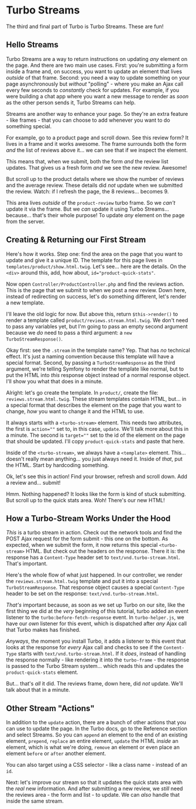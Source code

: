 # Turbo Streams

The third and final part of Turbo is Turbo Streams. These are fun!

## Hello Streams

Turbo Streams are a way to return instructions on updating *any* element on the page.
And there are two main use cases. First: you're submitting a form inside a frame
and, on success, you want to update an element that lives *outside* of that frame.
Second: you need a way to update something on your page asynchronously but *without*
"polling" - where you make an Ajax call every few seconds to *constantly* check
for updates. For example, if you were building a chat app where you want a new
message to render as *soon* as the other person sends it, Turbo Streams can help.

Streams are another way to enhance your page. So they're an extra feature - like
frames - that you can choose to add whenever you want to do something special.

For example, go to a product page and scroll down. See this review form? It lives
in a frame and it works awesome. The frame surrounds both the form *and* the
list of reviews above it... we can see that if we inspect the element.

This means that, when we submit, both the form *and* the review list updates. That
gives us a fresh form *and* we see the new review. Awesome!

But scroll up to the product details where we show the number of reviews and the
average review. These details did *not* update when we submitted the review.
Watch: if I refresh the page, the 8 reviews... becomes 9.

This area lives *outside* of the `product-review` turbo frame. So we *can't* update
it via the frame. But we *can* update it using Turbo Streams... because... that's
their whole purpose! To update *any* element on the page from the server.

## Creating & Returning our First Stream

Here's how it works. Step one: find the area on the page that you want to update
and give it a unique ID. The template for this page lives in
`templates/product/show.html.twig`. Let's see... here are the details. On the
`<div>` around this, add, how about, `id="product-quick-stats"`.

Now open `Controller/ProductController.php` and find the reviews action. This is
the page that we submit to when we post a new review. Down here, instead of
redirecting on success, let's do something different, let's render a new template.

I'll leave the old logic for now. But above this, return `$this->render()` to
render a template called `product/reviews.stream.html.twig`. We don't need to pass
any variables yet, but I'm going to pass an empty second argument because we *do*
need to pass a third argument: a `new TurboStreamResponse()`.

Okay first: see the `.stream` in the template name? Yep. That has *no* technical
effect. It's just a naming convention because this template will have a special
format. Second, by passing a `TurboStreamResponse` as the third argument, we're
telling Symfony to render the template like normal, but to put the HTML into *this*
response object instead of a normal response object. I'll show you what that does
in a minute.

Alright: let's go create the template. In `product/`, create the file:
`reviews.stream.html.twig`. These stream templates contain HTML, but... in a special
format that describes the element on the page that you want to change, *how*
you want to change it and the HTML to use.

It always starts with a `<turbo-stream>` element. This needs two attributes, the
first is `action=""` set to, in this case, `update`. We'll talk more about this
in a minute. The second is `target=""` set to the id of the element on the page
that should be updated. I'll copy `product-quick-stats` and paste that here.

Inside of the `<turbo-stream>`, we always have a `<template>` element. This...
doesn't really mean anything... you just always need it. Inside of *that*, put
the HTML. Start by hardcoding something.

Ok, let's see this in action! Find your browser, refresh and scroll down. Add
a review and... submit!

Hmm. Nothing happened? It looks like the form is kind of stuck submitting. But
scroll up to the quick stats area. Woh! There's our new HTML!

## How a Turbo-Stream Works Under the Hood

*This* is a turbo stream in action. Check out the network tools and find the
POST Ajax request for the form submit - this one on the bottom. As expected, when
we submit the form, it now returns this special `<turbo-stream>` HTML. But check
out the headers on the response. There it is: the response has a
`Content-Type` header set to `text/vnd.turbo-stream.html`. That's important.

Here's the whole flow of what just happened. In our controller, we render the
`reviews.stream.html.twig` template and put it into a special `TurboStreamResponse`.
That response object causes a special `Content-Type` header to be set on the
response: `text/vnd.turbo-stream.html`.

*That's* important because, as soon as we set up Turbo on our site, like the
first thing we did at the *very* beginning of this tutorial, turbo added an event
listener to the `turbo:before-fetch-response` event. In `turbo-helper.js`, we
have our *own* listener for this event, which is dispatched after *any* Ajax
call that Turbo makes has finished.

*Anyways*, the moment you install Turbo, it adds a listener to this event that
looks at the response for *every* Ajax call and checks to see if the `Content-Type`
starts with `text/vnd.turbo-stream.html`. If it *does*, instead of handling the
response normally - like rendering it into the `turbo-frame` - the response is
passed to the Turbo Stream system... which reads this and updates the
`product-quick-stats` element.

But... that's *all* it did. The reviews frame, down here, did *not* update.
We'll talk about that in a minute.

## Other Stream "Actions"

In addition to the `update` action, there are a bunch of other actions that you can
use to update the page. In the Turbo docs, go to the Reference section and select
Streams. So you can `append` an element to the end of an existing element,
`prepend`, `replace` an entire element, `update` the HTML *inside* an element,
which is what we're doing, `remove` an element or even place an element `before`
or `after` another element.

You can also target using a CSS selector - like a class name - instead of an `id`.

Next: let's improve our stream so that it updates the quick stats area with the
*real* new information. And after submitting a new review, we *still* need
the reviews area - the form and list - to update. We can *also* handle that
inside the same stream.
